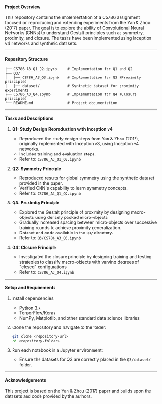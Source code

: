 #### **Project Overview**
This repository contains the implementation of a CS786 assignment focused on reproducing and extending experiments from the Yan & Zhou (2017) paper. The goal is to explore the ability of Convolutional Neural Networks (CNNs) to understand Gestalt principles such as symmetry, proximity, and closure. The tasks have been implemented using Inception v4 networks and synthetic datasets.  

---

#### **Repository Structure**
```
├── CS786_A3_Q1_Q2.ipynb     # Implementation for Q1 and Q2
├── Q3/
│   ├── CS786_A3_Q3.ipynb    # Implementation for Q3 (Proximity principle)
│   ├── dataset/             # Synthetic dataset for proximity experiments
├── CS786_A3_Q4.ipynb        # Implementation for Q4 (Closure principle)
└── README.md                # Project documentation
```

---

#### **Tasks and Descriptions**

1. **Q1: Study Design Reproduction with Inception v4**
   - Reproduced the study design steps from Yan & Zhou (2017), originally implemented with Inception v3, using Inception v4 networks.  
   - Includes training and evaluation steps.  
   - Refer to: `CS786_A3_Q1_Q2.ipynb`

2. **Q2: Symmetry Principle**
   - Reproduced results for global symmetry using the synthetic dataset provided in the paper.
   - Verified CNN's capability to learn symmetry concepts.
   - Refer to: `CS786_A3_Q1_Q2.ipynb`

3. **Q3: Proximity Principle**
   - Explored the Gestalt principle of proximity by designing macro-objects using densely packed micro-objects.
   - Gradually increased spacing between micro-objects over successive training rounds to achieve proximity generalization.
   - Dataset and code available in the `Q3/` directory.
   - Refer to: `Q3/CS786_A3_Q3.ipynb`

4. **Q4: Closure Principle**
   - Investigated the closure principle by designing training and testing strategies to classify macro-objects with varying degrees of "closed" configurations.
   - Refer to: `CS786_A3_Q4.ipynb`

---

#### **Setup and Requirements**

1. Install dependencies:
   - Python 3.x
   - TensorFlow/Keras
   - NumPy, Matplotlib, and other standard data science libraries

2. Clone the repository and navigate to the folder:
   ```bash
   git clone <repository-url>
   cd <repository-folder>
   ```

3. Run each notebook in a Jupyter environment:
   - Ensure the datasets for Q3 are correctly placed in the `Q3/dataset/` folder.

---

#### **Acknowledgements**
This project is based on the Yan & Zhou (2017) paper and builds upon the datasets and code provided by the authors.
